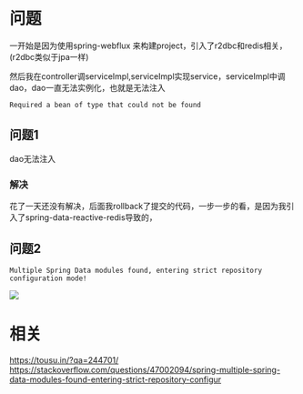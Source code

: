 
# 问题

一开始是因为使用spring-webflux 来构建project，引入了r2dbc和redis相关，(r2dbc类似于jpa一样)

然后我在controller调serviceImpl,serviceImpl实现service，serviceImpl中调dao，dao一直无法实例化，也就是无法注入

```
Required a bean of type that could not be found
```

## 问题1
dao无法注入


### 解决 
花了一天还没有解决，后面我rollback了提交的代码，一步一步的看，是因为我引入了spring-data-reactive-redis导致的，

## 问题2

```
Multiple Spring Data modules found, entering strict repository configuration mode!
```

![](https://xiaoboblog-bucket.oss-cn-hangzhou.aliyuncs.com/blog/20220415142736.png)


# 相关


https://tousu.in/?qa=244701/
https://stackoverflow.com/questions/47002094/spring-multiple-spring-data-modules-found-entering-strict-repository-configur
